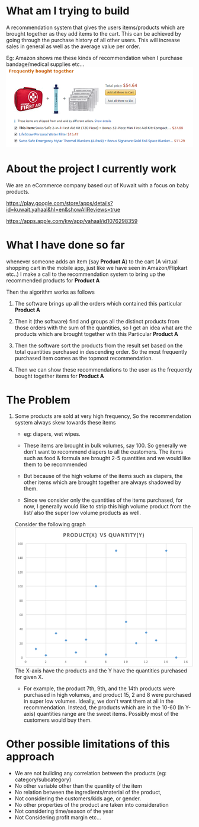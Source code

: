 # What am I trying to build

A recommendation system that gives the users items/products which are brought together as they add items to the cart. This can be achieved by going through the purchase history of all other users. This will increase sales in general as well as the average value per order.


Eg: Amazon shows me these kinds of recommendation when I purchase bandage/medical supplies etc...
![Amazone](fbt.png)


# About the project I currently work
We are an eCommerce company based out of Kuwait with a focus on baby products. 

https://play.google.com/store/apps/details?id=kuwait.yahaal&hl=en&showAllReviews=true

https://apps.apple.com/kw/app/yahaal/id1076298359

# What I have done so far

whenever someone adds an item (say **Product A**) to the cart (A virtual shopping cart in the mobile app, just like we have seen in Amazon/Flipkart etc..) I make a call to the recommendation system to bring up the recommended products for **Product A**

Then the algorithm works as follows
    
1. The software brings up all the orders which contained this particular **Product A**
    
2. Then it (the software) find and groups all the distinct products from those orders with the sum of the quantities, so I get an idea what are the products which are brought together with this Particular **Product A**

3. Then the software sort the products from the result set based on the total quantities purchased in descending order. So the most frequently purchased item comes as the topmost recommendation.

4. Then we can show these recommendations to the user as the frequently bought together items for **Product A**


# The Problem

1. Some products are sold at very high frequency, So the recommendation system always skew towards these items

    - eg: diapers, wet wipes. 
    - These items are brought in bulk volumes, say 100. So generally we don't want to recommend diapers to all the customers. The items such as food & formula are brought 2-5 quantities and we would like them to be recommended

    - But because of the high volume of the items such as diapers, the other items which are brought together are always shadowed by them.

    - Since we consider only the quantities of the items purchased, for now, I generally would like to strip this high volume product from the list/ also the super low volume products as well.

    Consider the following graph
    ![product vs quantity](chart.png)
    The X-axis have the products and the Y have the quantities purchased for given X.

    - For example, the product 7th, 9th, and the 14th products were purchased in high volumes, and product 15, 2 and 8 were purchased in super low volumes. Ideally, we don't want them at all in the recommendation. Instead, the products which are in the 10-60 (In Y-axis) quantities range are the sweet items. Possibly most of the customers would buy them.

# Other possible limitations of this approach
 - We are not building any correlation between the products (eg: category/subcategory)
 - No other variable other than the quantity of the item
 - No relation between the ingredients/material of the product,
 - Not considering the customers/kids age, or gender.
 - No other properties of the product are taken into consideration
 - Not considering time/season of the year 
 - Not Considering profit margin
 etc...